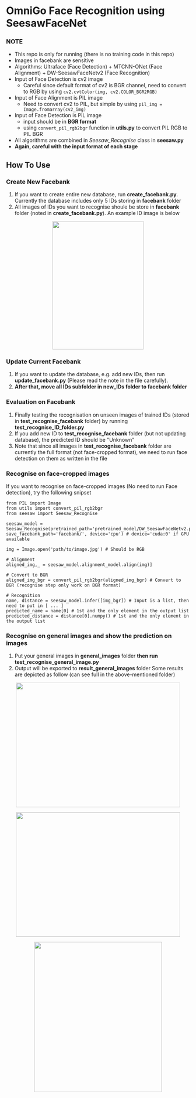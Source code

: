 # OmniGo Face Recognition using SeesawFaceNet
### NOTE
- This repo is only for running (there is no training code in this repo)
- Images in facebank are sensitive
- Algorithms: Ultraface (Face Detection) + MTCNN-ONet (Face Alignment) + DW-SeesawFaceNetv2 (Face Recognition)
- Input of Face Detection is cv2 image 
    - Careful since default format of cv2 is BGR channel, need to convert to RGB by using ```cv2.cvtColor(img, cv2.COLOR_BGR2RGB)```
- Input of Face Alignment is PIL image 
    - Need to convert cv2 to PIL, but simple by using ```pil_img = Image.fromarray(cv2_img)```
- Input of Face Detection is PIL image 
    - input should be in **BGR format**
    - using ```convert_pil_rgb2bgr``` function in **utils.py** to convert PIL RGB to PIL BGR
- All algorithms are combined in *Seesaw_Recognise* class in **seesaw.py**
- **Again, careful with the input format of each stage**

## How To Use
### Create New Facebank
1. If you want to create entire new database, run **create_facebank.py**. Currently the database includes only 5 IDs storing in **facebank** folder
2. All images of IDs you want to recognise shoule be store in **facebank** folder (noted in **create_facebank.py**). An example ID image is below
<p align="center">
<img src="https://user-images.githubusercontent.com/15571804/76435038-69e07b00-63ae-11ea-940d-c7da5643e06c.jpg" width="250" height="350"/>
</p>

### Update Current Facebank
1. If you want to update the database, e.g. add new IDs, then run **update_facebank.py** (Please read the note in the file carefully). 
2. **After that, move all IDs subfolder in new_IDs folder to facebank folder**

### Evaluation on Facebank
1. Finally testing the recognisation on unseen images of trained IDs (stored in **test_recognise_facebank** folder) by running **test_recognise_ID_folder.py**
2. If you add new ID to **test_recognise_facebank** folder (but not updating database), the predicted ID should be "Unknown"
3. Note that since all images in **test_recognise_facebank** folder are currently the full format (not face-cropped format), we need to run face detection on them as written in the file

### Recognise on face-cropped images
If you want to recognise on face-cropped images (No need to run Face detection), try the following snipset

```
from PIL import Image
from utils import convert_pil_rgb2bgr
from seesaw import Seesaw_Recognise

seesaw_model = Seesaw_Recognise(pretrained_path='pretrained_model/DW_SeesawFaceNetv2.pth', save_facebank_path='facebank/', device='cpu') # device='cuda:0' if GPU available
                                
img = Image.open('path/to/image.jpg') # Should be RGB

# Alignment
aligned_img,_ = seesaw_model.alignment_model.align(img)]

# Convert to BGR
aligned_img_bgr = convert_pil_rgb2bgr(aligned_img_bgr) # Convert to BGR (recognise step only work on BGR format)

# Recognition
name, distance = seesaw_model.infer([img_bgr]) # Input is a list, then need to put in [ ... ]
predicted_name = name[0] # 1st and the only element in the output list
predicted_distance = distance[0].numpy() # 1st and the only element in the output list
```

### Recognise on general images and show the prediction on images
1. Put your general images in **general_images** folder **then run test_recognise_general_image.py**
2. Output will be exported to **result_general_images** folder
Some results are depicted as follow (can see full in the  above-mentioned folder)

<p align="center">
<img src="https://user-images.githubusercontent.com/15571804/76436517-3ef72680-63b0-11ea-9b55-b8401c8e12c1.jpg" width="450" height="340"/>
</p>

<p align="center">
<img src="https://user-images.githubusercontent.com/15571804/76436735-7d8ce100-63b0-11ea-9fd0-3e5c2c780301.jpg" width="450" height="340"/>
</p>

<p align="center">
<img src="https://user-images.githubusercontent.com/15571804/76436814-9a291900-63b0-11ea-932b-2b02c1926944.jpg" width="350" height="410"/>
</p>